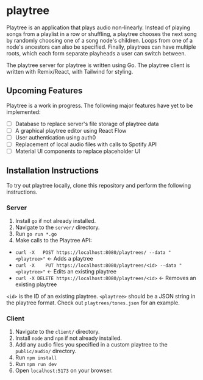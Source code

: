 # playtree

Playtree is an application that plays audio non-linearly. Instead of playing songs from a playlist in a row or shuffling, a playtree chooses the next song by randomly choosing one of a song node's children. Loops from one of a node's ancestors can also be specified. Finally, playtrees can have multiple roots, which each form separate playheads a user can switch between.

The playtree server for playtree is written using Go. The playtree client is written with Remix/React, with Tailwind for styling.

## Upcoming Features
Playtree is a work in progress. The following major features have yet to be implemented:
  - [ ] Database to replace server's file storage of playtree data
  - [ ] A graphical playtree editor using React Flow
  - [ ] User authentication using auth0
  - [ ] Replacement of local audio files with calls to Spotify API
  - [ ] Material UI components to replace placeholder UI

## Installation Instructions
To try out playtree locally, clone this repository and perform the following instructions.

### Server
1. Install `go` if not already installed.
2. Navigate to the `server/` directory.
3. Run `go run *.go`
4. Make calls to the Playtree API:
  - `curl -X   POST https://localhost:8080/playtrees/ --data "<playtree>"` <- Adds a playtree
  - `curl -X    PUT https://localhost:8080/playtrees/<id> --data "<playtree>"` <- Edits an existing playtree
  - `curl -X DELETE https://localhost:8080/playtrees/<id>` <- Removes an existing playtree
  
  `<id>` is the ID of an existing playtree.
  `<playtree>` should be a JSON string in the playtree format. Check out `playtrees/tones.json` for an example.

### Client
1. Navigate to the `client/` directory.
2. Install `node` and `npm` if not already installed.
3. Add any audio files you specified in a custom playtree to the `public/audio/` directory.
4. Run `npm install`
5. Run `npm run dev`
6. Open `localhost:5173` on your browser.
